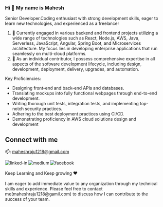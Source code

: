 
### Hi 👋 My name is <b> Mahesh </b>

Senior Developer.Coding enthusiast with strong development skills, eager to learn new technologies, and experienced as a freelancer

1. 🔭 Currently engaged in various backend and frontend projects utilizing a wide range of technologies such as React, Node.js, AWS, Java, Serverless, JavaScript, Angular, Spring Boot, and Microservices architecture. My focus lies in developing enterprise applications that run seamlessly on multi-cloud platforms.
2. 🌱 As an individual contributor, I possess comprehensive expertise in all aspects of the software development lifecycle, including design, development, deployment, delivery, upgrades, and automation.
  
Key Proficiencies:
<ul>
<li>Designing front-end and back-end APIs and databases.</li>
<li>Translating mockups into fully functional webpages through end-to-end development.</li>
<li>Writing thorough unit tests, integration tests, and implementing top-notch security practices.</li>
<li>Adhering to the best deployment practices using CI/CD.</li>
<li>Demonstrating proficiency in AWS cloud solutions design and development</li>
</ul>

## Connect with me

  📫: maheshraju1218@gmail.com<br/> 


[<img align="left" alt="linked-in" src="https://img.shields.io/badge/linkedin-%230077B5.svg?&style=for-the-badge&logo=linkedin&logoColor=white" />](https://www.linkedin.com/in/gmaheshraju)
[<img align="left" alt="medium" src="https://img.shields.io/badge/medium-%2312100E.svg?&style=for-the-badge&logo=medium&logoColor=white" />](https://maheshguntumadugu.medium.com/)
[<img align="left" alt="facebook" src="https://img.shields.io/badge/facebook-%231877F2.svg?&style=for-the-badge&logo=facebook&logoColor=white" />](https://www.facebook.com/mahesh1218/)

<br>
<br>
  Keep Learning and Keep growing ❤
<br />
<br/>
</ul>
I am eager to add immediate value to any organization through my technical skills and experience. Please feel free to contact me(maheshraju1218@gamil.com) to discuss how I can contribute to the success of your team.
<br />



<br>



